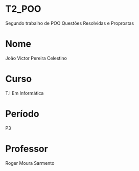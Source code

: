 # T2_POO
Segundo trabalho de POO 
Questões Resolvidas e Proprostas

# Nome
João Victor Pereira Celestino

# Curso
T.I Em Informática

# Período
P3

# Professor
Roger Moura Sarmento 
